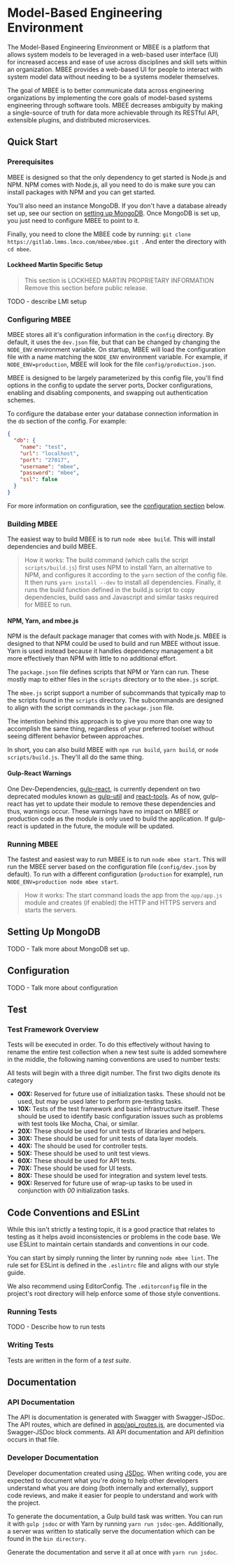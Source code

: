 # Model-Based Engineering Environment

The Model-Based Engineering Environment or MBEE is a platform that allows
system models to be leveraged in a web-based user interface (UI) for increased
access and ease of use across disciplines and skill sets within an organization.
MBEE provides a web-based UI for people to interact with system model data
without needing to be a systems modeler themselves.

The goal of MBEE is to better communicate data across engineering organizations
by implementing the core goals of model-based systems engineering through
software tools. MBEE decreases ambiguity by making a single-source of truth for
data more achievable through its RESTful API, extensible plugins, and
distributed microservices.

## Quick Start

### Prerequisites
MBEE is designed so that the only dependency to get started is Node.js and NPM.
NPM comes with Node.js, all you need to do is make sure you can install packages
with NPM and you can get started.

You'll also need an instance MongoDB. If you don't have a database already set
up, see our section on [setting up MongoDB](#setting-up-mongodb). Once MongoDB
is set up, you just need to configure MBEE to point to it.

Finally, you need to clone the MBEE code by running:
`git clone https://gitlab.lmms.lmco.com/mbee/mbee.git `. And enter the directory
with `cd mbee`.

#### Lockheed Martin Specific Setup
> This section is LOCKHEED MARTIN PROPRIETARY INFORMATION
> Remove this section before public release.

TODO - describe LMI setup

### Configuring MBEE
MBEE stores all it's configuration information in the `config` directory. By
default, it uses the `dev.json` file, but that can be changed by changing the
`NODE_ENV` environment variable. On startup, MBEE will load the configuration
file with a name matching the `NODE_ENV` environment variable. For example,
if `NODE_ENV=production`, MBEE will look for the file `config/production.json`.

MBEE is designed to be largely parameterized by this config file, you'll find
options in the config to update the server ports, Docker configurations,
enabling and disabling components, and swapping out authentication schemes.

To configure the database enter your database connection information in the `db`
section of the config. For example:

```json
{
  "db": {
    "name": "test",
    "url": "localhost",
    "port": "27017",
    "username": "mbee",
    "password": "mbee",
    "ssl": false
  }
}
```

For more information on configuration, see the
[configuration section](#configuration) below.

### Building MBEE

The easiest way to build MBEE is to run `node mbee build`. This will install
dependencies and build MBEE.

> How it works: The build command (which calls the script `scripts/build.js`)
> first uses NPM to install Yarn, an alternative to NPM, and configures it
> according to the `yarn` section of the config file. It then runs
> `yarn install --dev` to install all dependencies. Finally, it runs the build
> function defined in the build.js script to copy dependencies, build sass and
> Javascript and similar tasks required for MBEE to run.

#### NPM, Yarn, and mbee.js

NPM is the default package manager that comes with with Node.js. MBEE is
designed to that NPM could be used to build and run MBEE without issue. Yarn
is used instead because it handles dependency management a bit more effectively
than NPM with little to no additional effort.

The `package.json` file defines scripts that NPM or Yarn can run. These mostly
map to either files in the `scripts` directory or to the `mbee.js` script.

The `mbee.js` script support a number of subcommands that typically map to the
scripts found in the `scripts` directory. The subcommands are designed to align
with the script commands in the `package.json` file.

The intention behind this approach is to give you more than one way to
accomplish the same thing, regardless of your preferred toolset without seeing
different behavior between approaches.

In short, you can also build MBEE with `npm run build`, `yarn build`, or
`node scripts/build.js`. They'll all do the same thing.

#### Gulp-React Warnings
One Dev-Dependencies, [gulp-react](https://www.npmjs.com/package/gulp-react), 
is currently dependent on two deprecated modules known as 
[gulp-util](https://www.npmjs.com/package/gulp-util) and 
[react-tools](https://www.npmjs.com/package/react-tools). As of now, gulp-react 
has yet to update their module to remove these dependencies and thus, warnings
occur. These warnings have no impact on MBEE or production code as the module
is only used to build the application. If gulp-react is updated in the future,
the module will be updated.

### Running MBEE

The fastest and easiest way to run MBEE is to run `node mbee start`. This will
run the MBEE server based on the configuration file (`config/dev.json` by
default). To run with a different configuration (`production` for example), run
`NODE_ENV=production node mbee start`.

> How it works: The start command loads the app from the `app/app.js` module
> and creates (if enabled) the HTTP and HTTPS servers and starts the servers.


## Setting Up MongoDB

TODO - Talk more about MongoDB set up.


## Configuration

TODO - Talk more about configuration


## Test

### Test Framework Overview
Tests will be executed in order. To do this effectively without having to
rename the entire test collection when a new test suite is added somewhere in
the middle, the following naming conventions are used to number tests:

All tests will begin with a three digit number. The first two digits denote its
category

- **00X:** Reserved for future use of initialization tasks. These should not be
  used, but may be used later to perform pre-testing tasks.
- **10X:** Tests of the test framework and basic infrastructure itself. These
  should be used to identify basic configuration issues such as problems
  with test tools like Mocha, Chai, or similar.
- **20X:** These should be used for unit tests of libraries and helpers.
- **30X:** These should be used for unit tests of data layer models.
- **40X:** The should be used for controller tests.
- **50X:** These should be used to unit test views.
- **60X:** These should be used for API tests.
- **70X:** These should be used for UI tests.
- **80X:** These should be used for integration and system level tests.
- **90X:** Reserved for future use of wrap-up tasks to be used in conjunction
  with *00* initialization tasks.

## Code Conventions and ESLint
While this isn't strictly a testing topic, it is a good practice that relates to
testing as it helps avoid inconsistencies or problems in the code base. We use
ESLint to maintain certain standards and conventions in our code.

You can start by simply running the linter by running `node mbee lint`. The
rule set for ESLint is defined in the `.eslintrc` file and aligns with our
style guide.

We also recommend using EditorConfig. The `.editorconfig` file in the project's
root directory will help enforce some of those style conventions.

### Running Tests
TODO - Describe how to run tests

### Writing Tests
Tests are written in the form of a *test suite*.


## Documentation

### API Documentation
The API is documentation is generated with Swagger with Swagger-JSDoc.
The API routes, which are defined in [app/api_routes.js](app/api_routes.js),
are documented via Swagger-JSDoc block comments. All API documentation and
API definition occurs in that file.

### Developer Documentation
Developer documentation created using [JSDoc](http://usejsdoc.org/). When
writing code, you are expected to document what you're doing to help other
developers understand what you are doing (both internally and externally),
support code reviews, and make it easier for people to understand and work with
the project.

To generate the documentation, a Gulp build task was written. You can run it
with `gulp jsdoc` or with Yarn by running `yarn run jsdoc-gen`. Additionally,
a server was written to statically serve the documentation which can be found
in the `bin directory`.

Generate the documentation and serve it all at once with `yarn run jsdoc`.


